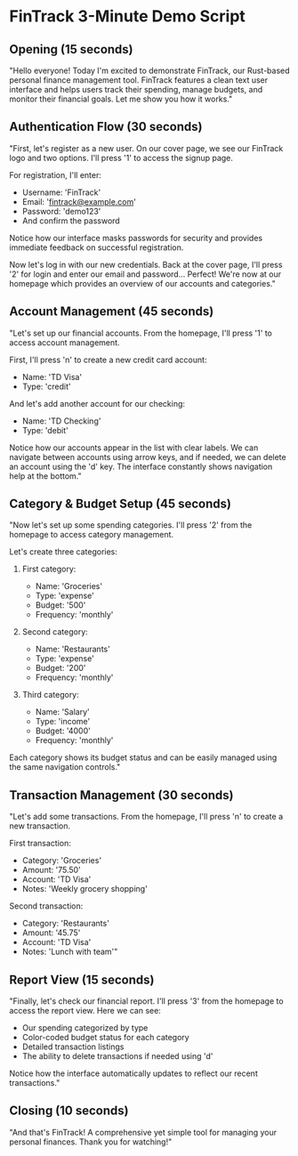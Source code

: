 # FinTrack 3-Minute Demo Script

## Opening (15 seconds)
"Hello everyone! Today I'm excited to demonstrate FinTrack, our Rust-based personal finance management tool. FinTrack features a clean text user interface and helps users track their spending, manage budgets, and monitor their financial goals. Let me show you how it works."

## Authentication Flow (30 seconds)
"First, let's register as a new user. On our cover page, we see our FinTrack logo and two options. I'll press '1' to access the signup page.

For registration, I'll enter:
- Username: 'FinTrack'
- Email: 'fintrack@example.com'
- Password: 'demo123'
- And confirm the password

Notice how our interface masks passwords for security and provides immediate feedback on successful registration.

Now let's log in with our new credentials. Back at the cover page, I'll press '2' for login and enter our email and password... Perfect! We're now at our homepage which provides an overview of our accounts and categories."

## Account Management (45 seconds)
"Let's set up our financial accounts. From the homepage, I'll press '1' to access account management.

First, I'll press 'n' to create a new credit card account:
- Name: 'TD Visa'
- Type: 'credit'

And let's add another account for our checking:
- Name: 'TD Checking'
- Type: 'debit'

Notice how our accounts appear in the list with clear labels. We can navigate between accounts using arrow keys, and if needed, we can delete an account using the 'd' key. The interface constantly shows navigation help at the bottom."

## Category & Budget Setup (45 seconds)
"Now let's set up some spending categories. I'll press '2' from the homepage to access category management.

Let's create three categories:
1. First category:
   - Name: 'Groceries'
   - Type: 'expense'
   - Budget: '500'
   - Frequency: 'monthly'

2. Second category:
   - Name: 'Restaurants'
   - Type: 'expense'
   - Budget: '200'
   - Frequency: 'monthly'

3. Third category:
   - Name: 'Salary'
   - Type: 'income'
   - Budget: '4000'
   - Frequency: 'monthly'

Each category shows its budget status and can be easily managed using the same navigation controls."

## Transaction Management (30 seconds)
"Let's add some transactions. From the homepage, I'll press 'n' to create a new transaction.

First transaction:
- Category: 'Groceries'
- Amount: '75.50'
- Account: 'TD Visa'
- Notes: 'Weekly grocery shopping'

Second transaction:
- Category: 'Restaurants'
- Amount: '45.75'
- Account: 'TD Visa'
- Notes: 'Lunch with team'"

## Report View (15 seconds)
"Finally, let's check our financial report. I'll press '3' from the homepage to access the report view. Here we can see:
- Our spending categorized by type
- Color-coded budget status for each category
- Detailed transaction listings
- The ability to delete transactions if needed using 'd'

Notice how the interface automatically updates to reflect our recent transactions."

## Closing (10 seconds)
"And that's FinTrack! A comprehensive yet simple tool for managing your personal finances. Thank you for watching!"
